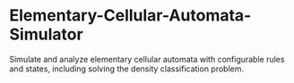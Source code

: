 # Elementary-Cellular-Automata-Simulator
Simulate and analyze elementary cellular automata with configurable rules and states, including solving the density classification problem.
